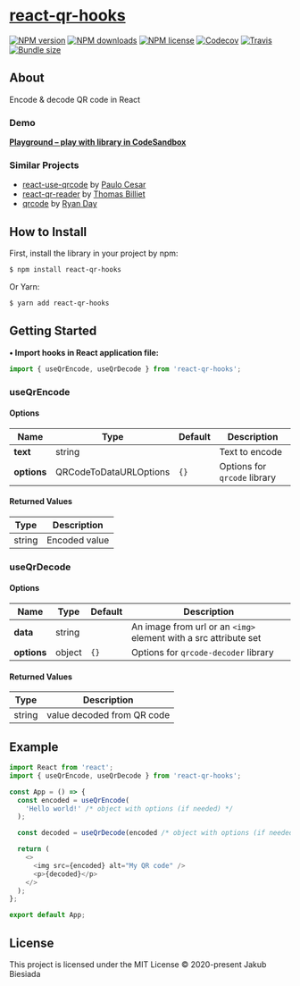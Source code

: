 # [react-qr-hooks](https://github.com/cool-hooks/react-qr-hooks)

[![NPM version](https://img.shields.io/npm/v/react-qr-hooks?style=flat-square)](https://www.npmjs.com/package/react-qr-hooks)
[![NPM downloads](https://img.shields.io/npm/dm/react-qr-hooks?style=flat-square)](https://www.npmjs.com/package/react-qr-hooks)
[![NPM license](https://img.shields.io/npm/l/react-qr-hooks?style=flat-square)](https://www.npmjs.com/package/react-qr-hooks)
[![Codecov](https://img.shields.io/codecov/c/github/cool-hooks/react-qr-hooks?style=flat-square)](https://codecov.io/gh/cool-hooks/react-qr-hooks)
[![Travis](https://img.shields.io/travis/cool-hooks/react-qr-hooks/master?style=flat-square)](https://travis-ci.org/cool-hooks/react-qr-hooks)
[![Bundle size](https://img.shields.io/bundlephobia/min/react-qr-hooks?style=flat-square)](https://bundlephobia.com/result?p=react-qr-hooks)

## About

Encode & decode QR code in React

### Demo

**[Playground – play with library in CodeSandbox](https://codesandbox.io/s/react-qr-hooks-7iv35)**

### Similar Projects

- [react-use-qrcode](https://github.com/pocesar/react-use-qrcode/) by [Paulo Cesar](https://github.com/pocesar/)
- [react-qr-reader](https://github.com/JodusNodus/react-qr-reader/) by [Thomas Billiet](https://github.com/JodusNodus/)
- [qrcode](https://github.com/soldair/node-qrcode/) by [Ryan Day](https://github.com/soldair/)

## How to Install

First, install the library in your project by npm:

```sh
$ npm install react-qr-hooks
```

Or Yarn:

```sh
$ yarn add react-qr-hooks
```

## Getting Started

**• Import hooks in React application file:**

```js
import { useQrEncode, useQrDecode } from 'react-qr-hooks';
```

### useQrEncode

#### Options

| Name        | Type                   | Default | Description                  |
| ----------- | ---------------------- | ------- | ---------------------------- |
| **text**    | string                 | ` `     | Text to encode               |
| **options** | QRCodeToDataURLOptions | `{}`    | Options for `qrcode` library |

#### Returned Values

| Type   | Description   |
| ------ | ------------- |
| string | Encoded value |

### useQrDecode

#### Options

| Name        | Type   | Default | Description                                                      |
| ----------- | ------ | ------- | ---------------------------------------------------------------- |
| **data**    | string | ` `     | An image from url or an `<img>` element with a src attribute set |
| **options** | object | `{}`    | Options for `qrcode-decoder` library                             |

#### Returned Values

| Type   | Description                |
| ------ | -------------------------- |
| string | value decoded from QR code |

## Example

```js
import React from 'react';
import { useQrEncode, useQrDecode } from 'react-qr-hooks';

const App = () => {
  const encoded = useQrEncode(
    'Hello world!' /* object with options (if needed) */
  );

  const decoded = useQrDecode(encoded /* object with options (if needed) */);

  return (
    <>
      <img src={encoded} alt="My QR code" />
      <p>{decoded}</p>
    </>
  );
};

export default App;
```

## License

This project is licensed under the MIT License © 2020-present Jakub Biesiada
